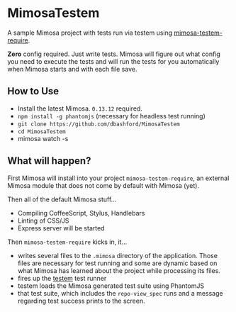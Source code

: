 MimosaTestem
===============

A sample Mimosa project with tests run via testem using [mimosa-testem-require](https://github.com/dbashford/mimosa-testem-require).

__Zero__ config required.  Just write tests.  Mimosa will figure out what config you need to execute the tests and will run the tests for you automatically when Mimosa starts and with each file save.

## How to Use

* Install the latest Mimosa. `0.13.12` required.
* `npm install -g phantomjs` (necessary for headless test running)
* `git clone https://github.com/dbashford/MimosaTestem`
* `cd MimosaTestem`
* mimosa watch -s

## What will happen?

First Mimosa will install into your project `mimosa-testem-require`, an external Mimosa module that does not come by default with Mimosa (yet).

Then all of the default Mimosa stuff...

* Compiling CoffeeScript, Stylus, Handlebars
* Linting of CSS/JS
* Express server will be started

Then `mimosa-testem-require` kicks in, it...

* writes several files to the `.mimosa` directory of the application.  Those files are necessary for test running and some are dynamic based on what Mimosa has learned about the project while processing its files.
* fires up the [testem](https://github.com/airportyh/testem) test runner
* testem loads the Mimosa generated test suite using PhantomJS
* that test suite, which includes the `repo-view_spec` runs and a message regarding test success prints to the screen.